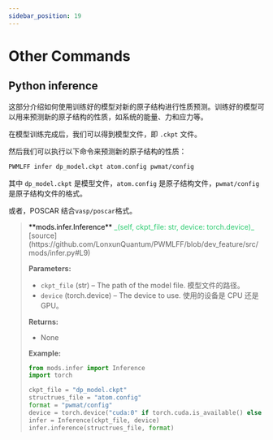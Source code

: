 ```yaml
---
sidebar_position: 19
---
```


# Other Commands

## Python inference

这部分介绍如何使用训练好的模型对新的原子结构进行性质预测。训练好的模型可以用来预测新的原子结构的性质，如系统的能量、力和应力等。

在模型训练完成后，我们可以得到模型文件，即 `.ckpt` 文件。

然后我们可以执行以下命令来预测新的原子结构的性质：

```bash
PWMLFF infer dp_model.ckpt atom.config pwmat/config
```

其中 `dp_model.ckpt` 是模型文件，`atom.config` 是原子结构文件，`pwmat/config` 是原子结构文件的格式。

或者，POSCAR 结合`vasp/poscar`格式。

> <p style={{backgroundColor: '#E5E1EC'}}> <font color='black'>**mods.infer.Inference**</font> <font color='#2ecc71'>_(self, ckpt_file: str, device: torch.device)_</font> 
> [source](https://github.com/LonxunQuantum/PWMLFF/blob/dev_feature/src/mods/infer.py#L9)</p>
>
> **Parameters:**
>
> - `ckpt_file` (str) – The path of the model file. 模型文件的路径。
> - `device` (torch.device) – The device to use. 使用的设备是 CPU 还是 GPU。
>
> **Returns:**
>
> - None
>
> **Example:**
>
> ```python
> from mods.infer import Inference
> import torch
>
> ckpt_file = "dp_model.ckpt"
> structrues_file = "atom.config"
> format = "pwmat/config"
> device = torch.device("cuda:0" if torch.cuda.is_available() else "cpu")
> infer = Inference(ckpt_file, device)
> infer.inference(structrues_file, format)
> ```
